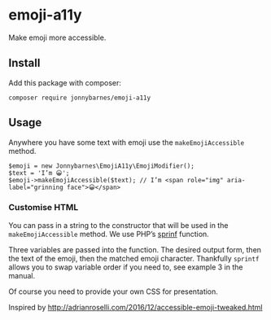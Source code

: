 # emoji-a11y

Make emoji more accessible.

## Install

Add this package with composer:

```
composer require jonnybarnes/emoji-a11y
```

## Usage

Anywhere you have some text with emoji use the `makeEmojiAccessible` method.

```
$emoji = new Jonnybarnes\EmojiA11y\EmojiModifier();
$text = 'I’m 😀';
$emoji->makeEmojiAccessible($text); // I’m <span role="img" aria-label="grinning face">😀</span>
```

### Customise HTML

You can pass in a string to the constructor that will be used in the
`makeEmojiAccessible` method. We use PHP’s [sprinf](https://secure.php.net/manual/en/function.sprintf.php)
function.

Three variables are passed into the function. The desired output form, then the
text of the emoji, then the matched emoji character. Thankfully `sprintf` allows
you to swap variable order if you need to, see example 3 in the manual.

Of course you need to provide your own CSS for presentation.

Inspired by http://adrianroselli.com/2016/12/accessible-emoji-tweaked.html
